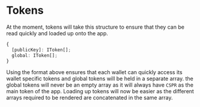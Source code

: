 # Tokens

At the moment, tokens will take this structure to ensure that they can be read quickly and loaded up onto the app.

```typescript
{
  [publicKey]: IToken[];
  global: IToken[];
}
```

Using the format above ensures that each wallet can quickly access its wallet specific tokens and global tokens will be held in a separate array. the global tokens will never be an empty array as it will always have `CSPR` as the main token of the app. Loading up tokens will now be easier as the different arrays required to be rendered are concatenated in the same array.
